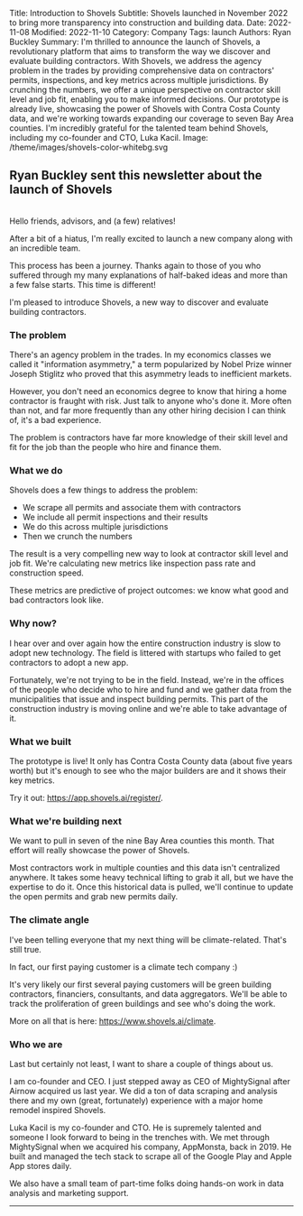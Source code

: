 Title: Introduction to Shovels
Subtitle: Shovels launched in November 2022 to bring more transparency into construction and building data. 
Date: 2022-11-08
Modified: 2022-11-10
Category: Company
Tags: launch
Authors: Ryan Buckley
Summary: I'm thrilled to announce the launch of Shovels, a revolutionary platform that aims to transform the way we discover and evaluate building contractors. With Shovels, we address the agency problem in the trades by providing comprehensive data on contractors' permits, inspections, and key metrics across multiple jurisdictions. By crunching the numbers, we offer a unique perspective on contractor skill level and job fit, enabling you to make informed decisions. Our prototype is already live, showcasing the power of Shovels with Contra Costa County data, and we're working towards expanding our coverage to seven Bay Area counties. I'm incredibly grateful for the talented team behind Shovels, including my co-founder and CTO, Luka Kacil.
Image: /theme/images/shovels-color-whitebg.svg

## Ryan Buckley sent this newsletter about the launch of Shovels
<br>
Hello friends, advisors, and (a few) relatives! 

After a bit of a hiatus, I'm really excited to launch a new company along with an incredible team. 

This process has been a journey. Thanks again to those of you who suffered through my many explanations of half-baked ideas and more than a few false starts. This time is different! 

I'm pleased to introduce Shovels, a new way to discover and evaluate building contractors. 

### The problem

There's an agency problem in the trades. In my economics classes we called it "information asymmetry," a term popularized by Nobel Prize winner Joseph Stiglitz who proved that this asymmetry leads to inefficient markets. 

However, you don't need an economics degree to know that hiring a home contractor is fraught with risk. Just talk to anyone who's done it. More often than not, and far more frequently than any other hiring decision I can think of, it's a bad experience. 

The problem is contractors have far more knowledge of their skill level and fit for the job than the people who hire and finance them.

### What we do

Shovels does a few things to address the problem:

  - We scrape all permits and associate them with contractors
  - We include all permit inspections and their results 
  - We do this across multiple jurisdictions
  - Then we crunch the numbers

The result is a very compelling new way to look at contractor skill level and job fit. We're calculating new metrics like inspection pass rate and construction speed. 

These metrics are predictive of project outcomes: we know what good and bad contractors look like. 

### Why now? 

I hear over and over again how the entire construction industry is slow to adopt new technology. The field is littered with startups who failed to get contractors to adopt a new app. 

Fortunately, we're not trying to be in the field. Instead, we're in the offices of the people who decide who to hire and fund and we gather data from the municipalities that issue and inspect building permits. This part of the construction industry is moving online and we're able to take advantage of it. 

### What we built

The prototype is live! It only has Contra Costa County data (about five years worth) but it's enough to see who the major builders are and it shows their key metrics. 

Try it out: https://app.shovels.ai/register/. 

### What we're building next

We want to pull in seven of the nine Bay Area counties this month. That effort will really showcase the power of Shovels. 

Most contractors work in multiple counties and this data isn't centralized anywhere. It takes some heavy technical lifting to grab it all, but we have the expertise to do it. Once this historical data is pulled, we'll continue to update the open permits and grab new permits daily. 

### The climate angle

I've been telling everyone that my next thing will be climate-related. That's still true. 

In fact, our first paying customer is a climate tech company :) 

It's very likely our first several paying customers will be green building contractors, financiers, consultants, and data aggregators. We'll be able to track the proliferation of green buildings and see who's doing the work.

More on all that is here: https://www.shovels.ai/climate.

### Who we are

Last but certainly not least, I want to share a couple of things about us.

I am co-founder and CEO. I just stepped away as CEO of MightySignal after Airnow acquired us last year. We did a ton of data scraping and analysis there and my own (great, fortunately) experience with a major home remodel inspired Shovels. 

Luka Kacil is my co-founder and CTO. He is supremely talented and someone I look forward to being in the trenches with. We met through MightySignal when we acquired his company, AppMonsta, back in 2019. He built and managed the tech stack to scrape all of the Google Play and Apple App stores daily.

We also have a small team of part-time folks doing hands-on work in data analysis and marketing support.

<hr>